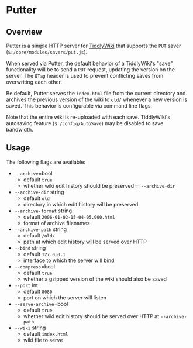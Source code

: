 # Putter

## Overview

Putter is a simple HTTP server for [TiddlyWiki](https://tiddlywiki.com/) that supports the `PUT` saver (`$:/core/modules/savers/put.js`).

When served via Putter, the default behavior of a TiddlyWiki's "save" functionality will be to send a `PUT` request, updating the version on the server. The `ETag` header is used to prevent conflicting saves from overwriting each other.

Be default, Putter serves the `index.html` file from the current directory and archives the previous version of the wiki to `old/` whenever a new version is saved. This behavior is configurable via command line flags.

Note that the entire wiki is re-uploaded with each save. TiddlyWiki's autosaving feature (`$:/config/AutoSave`) may be disabled to save bandwidth.

## Usage

The following flags are available:

- `--archive`=bool
  - default `true`
  - whether wiki edit history should be preserved in `--archive-dir`
- `--archive-dir` string
  - default `old`
  - directory in which edit history will be preserved
- `--archive-format` string
  - default `2006-01-02-15-04-05.000.html`
  - format of archive filenames
- `--archive-path` string
  - default `/old/`
  - path at which edit history will be served over HTTP
- `--bind` string
  - default `127.0.0.1`
  - interface to which the server will bind
- `--compress`=bool
  - default `true`
  - whether a gzipped version of the wiki should also be saved
- `--port` int
  - default `8080`
  - port on which the server will listen
- `--serve-archive`=bool
  - default `true`
  - whether wiki edit history should be served over HTTP at `--archive-path`
- `--wiki` string
  - default `index.html`
  - wiki file to serve
